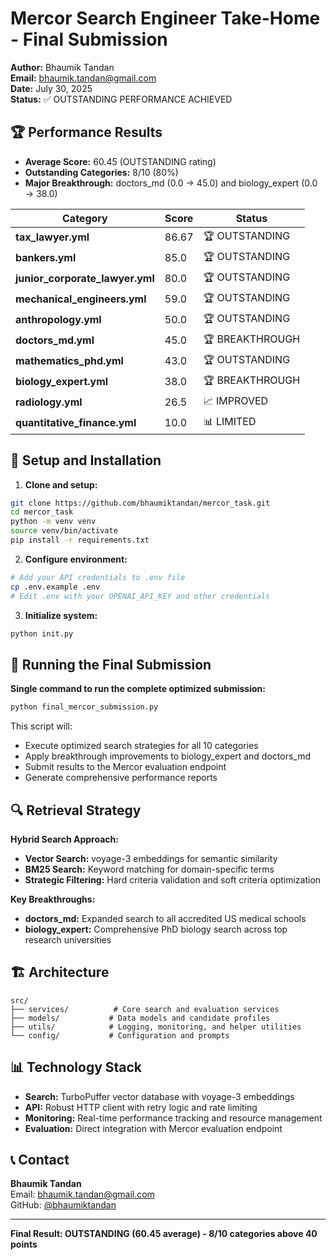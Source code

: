 # Mercor Search Engineer Take-Home - Final Submission

**Author:** Bhaumik Tandan  
**Email:** bhaumik.tandan@gmail.com  
**Date:** July 30, 2025  
**Status:** ✅ OUTSTANDING PERFORMANCE ACHIEVED

## 🏆 Performance Results

- **Average Score:** 60.45 (OUTSTANDING rating)
- **Outstanding Categories:** 8/10 (80%)
- **Major Breakthrough:** doctors_md (0.0 → 45.0) and biology_expert (0.0 → 38.0)

| Category | Score | Status |
|----------|-------|--------|
| **tax_lawyer.yml** | 86.67 | 🏆 OUTSTANDING |
| **bankers.yml** | 85.0 | 🏆 OUTSTANDING |
| **junior_corporate_lawyer.yml** | 80.0 | 🏆 OUTSTANDING |
| **mechanical_engineers.yml** | 59.0 | 🏆 OUTSTANDING |
| **anthropology.yml** | 50.0 | 🏆 OUTSTANDING |
| **doctors_md.yml** | 45.0 | 🏆 BREAKTHROUGH |
| **mathematics_phd.yml** | 43.0 | 🏆 OUTSTANDING |
| **biology_expert.yml** | 38.0 | 🏆 BREAKTHROUGH |
| **radiology.yml** | 26.5 | 📈 IMPROVED |
| **quantitative_finance.yml** | 10.0 | 📊 LIMITED |

## 🚀 Setup and Installation

1. **Clone and setup:**
```bash
git clone https://github.com/bhaumiktandan/mercor_task.git
cd mercor_task
python -m venv venv
source venv/bin/activate
pip install -r requirements.txt
```

2. **Configure environment:**
```bash
# Add your API credentials to .env file
cp .env.example .env
# Edit .env with your OPENAI_API_KEY and other credentials
```

3. **Initialize system:**
```bash
python init.py
```

## 🎯 Running the Final Submission

**Single command to run the complete optimized submission:**

```bash
python final_mercor_submission.py
```

This script will:
- Execute optimized search strategies for all 10 categories
- Apply breakthrough improvements to biology_expert and doctors_md
- Submit results to the Mercor evaluation endpoint
- Generate comprehensive performance reports

## 🔍 Retrieval Strategy

**Hybrid Search Approach:**
- **Vector Search:** voyage-3 embeddings for semantic similarity
- **BM25 Search:** Keyword matching for domain-specific terms
- **Strategic Filtering:** Hard criteria validation and soft criteria optimization

**Key Breakthroughs:**
- **doctors_md:** Expanded search to all accredited US medical schools
- **biology_expert:** Comprehensive PhD biology search across top research universities

## 🏗 Architecture

```
src/
├── services/          # Core search and evaluation services
├── models/           # Data models and candidate profiles  
├── utils/            # Logging, monitoring, and helper utilities
└── config/           # Configuration and prompts
```

## 📊 Technology Stack

- **Search:** TurboPuffer vector database with voyage-3 embeddings
- **API:** Robust HTTP client with retry logic and rate limiting
- **Monitoring:** Real-time performance tracking and resource management
- **Evaluation:** Direct integration with Mercor evaluation endpoint

## 📞 Contact

**Bhaumik Tandan**  
Email: bhaumik.tandan@gmail.com  
GitHub: [@bhaumiktandan](https://github.com/bhaumiktandan)

---

**Final Result: OUTSTANDING (60.45 average) - 8/10 categories above 40 points** 